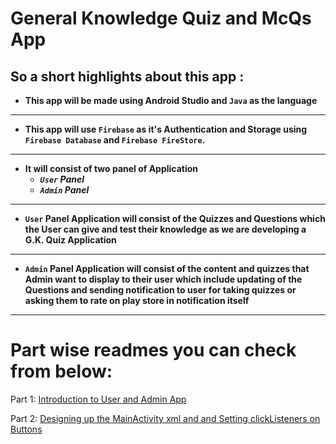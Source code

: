 # General Knowledge Quiz and McQs App

## So a short highlights about this app :
-  **This app will be made using Android Studio and `Java` as the language**
 ***
- **This app will use `Firebase` as it's Authentication and Storage using `Firebase Database` and `Firebase FireStore`.**
***
- **It will consist of two panel of Application**
    - ***`User` Panel***
    - ***`Admin` Panel***
***

- **`User` Panel Application will consist of the Quizzes and Questions which the User can give and test their knowledge as we are developing a G.K. Quiz Application**

***

- **`Admin` Panel Application will consist of the content and quizzes that Admin want to display to their user which include updating of the Questions and sending notification to user for taking quizzes or asking them to rate on play store in notification itself**

***

# Part wise readmes you can check from below:

Part 1: [Introduction to User and Admin App](https://codercic.blogspot.com/p/part-1-video-1-gk-quiz-app.html)

Part 2: [Designing up the MainActivity xml and and Setting clickListeners on Buttons](https://codercic.blogspot.com/p/part-ii-setting-up-mainactivityxml-and.html "Part 2")
